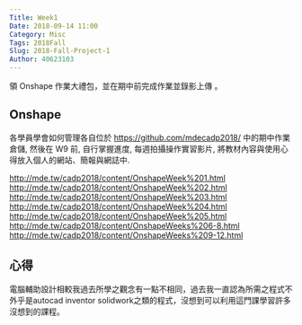 ```yaml
---
Title: Week1
Date: 2018-09-14 11:00
Category: Misc
Tags: 2018Fall
Slug: 2018-Fall-Project-1
Author: 40623103
---
```


領 Onshape 作業大禮包，並在期中前完成作業並錄影上傳 。

Onshape
----

各學員學會如何管理各自位於 https://github.com/mdecadp2018/ 中的期中作業倉儲, 然後在 W9 前, 自行掌握進度, 每週拍攝操作實習影片, 將教材內容與使用心得放入個人的網站、簡報與網誌中.

http://mde.tw/cadp2018/content/OnshapeWeek%201.html
http://mde.tw/cadp2018/content/OnshapeWeek%202.html
http://mde.tw/cadp2018/content/OnshapeWeek%203.html
http://mde.tw/cadp2018/content/OnshapeWeek%204.html
http://mde.tw/cadp2018/content/OnshapeWeek%205.html
http://mde.tw/cadp2018/content/OnshapeWeeks%206-8.html
http://mde.tw/cadp2018/content/OnshapeWeeks%209-12.html

心得
----
電腦輔助設計相較我過去所學之觀念有一點不相同，過去我一直認為所需之程式不外乎是autocad inventor
solidwork之類的程式，沒想到可以利用這門課學習許多沒想到的課程。

<!-- PELICAN_END_SUMMARY -->

